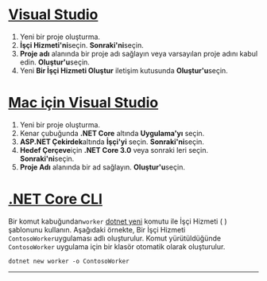 # <a name="visual-studio"></a>[Visual Studio](#tab/visual-studio)

1. Yeni bir proje oluşturma.
1. **İşçi Hizmeti'ni**seçin. **Sonraki'ni**seçin.
1. **Proje adı** alanında bir proje adı sağlayın veya varsayılan proje adını kabul edin. **Oluştur'u**seçin.
1. Yeni **Bir İşçi Hizmeti Oluştur** iletişim kutusunda **Oluştur'u**seçin.

# <a name="visual-studio-for-mac"></a>[Mac için Visual Studio](#tab/visual-studio-mac)

1. Yeni bir proje oluşturma.
1. Kenar çubuğunda **.NET Core** altında **Uygulama'yı** seçin.
1. **ASP.NET Çekirdek**altında **İşçi'yi** seçin. **Sonraki'ni**seçin.
1. **Hedef Çerçeve**için **.NET Core 3.0** veya sonraki leri seçin. **Sonraki'ni**seçin.
1. **Proje Adı** alanında bir ad sağlayın. **Oluştur'u**seçin.

# <a name="net-core-cli"></a>[.NET Core CLI](#tab/netcore-cli)

Bir komut kabuğundan`worker` [dotnet yeni](/dotnet/core/tools/dotnet-new) komutu ile İşçi Hizmeti ( ) şablonunu kullanın. Aşağıdaki örnekte, Bir İşçi Hizmeti `ContosoWorker`uygulaması adlı oluşturulur. Komut yürütüldüğünde `ContosoWorker` uygulama için bir klasör otomatik olarak oluşturulur.

```dotnetcli
dotnet new worker -o ContosoWorker
```

---
